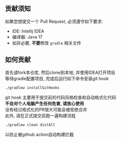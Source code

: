 ## 贡献须知
如果您想提交一个 Pull Request, 必须遵守如下要求:
* IDE: Intellij IDEA
* 编译器: Java 17  
* 如非必要, **不要**修改 `gradle` 相关文件  

## 如何贡献
首先请fork本仓库, 然后clone到本地, 并使用IDEA打开项目  
等待gradle配置项目, 完成后运行如下命令安装git hook  
```shell
./gradlew installGitHooks
```
git hook 主要用于提交前的代码风格检查和自动格式化代码  
**不会对个人电脑产生任何危害, 请放心使用**  
没有经过格式化的PR很大可能会被拒绝合并  
此外, 请在正式提交前跑一遍构建流程
```shell
./gradlew clean distAll
```
以防止被github action自动构建拦截
